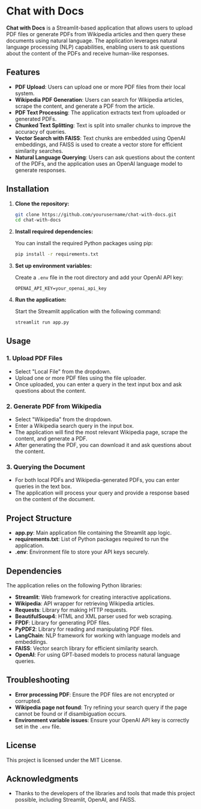 # Chat with Docs

**Chat with Docs** is a Streamlit-based application that allows users to upload PDF files or generate PDFs from Wikipedia articles and then query these documents using natural language. The application leverages natural language processing (NLP) capabilities, enabling users to ask questions about the content of the PDFs and receive human-like responses.

## Features

- **PDF Upload**: Users can upload one or more PDF files from their local system.
- **Wikipedia PDF Generation**: Users can search for Wikipedia articles, scrape the content, and generate a PDF from the article.
- **PDF Text Processing**: The application extracts text from uploaded or generated PDFs.
- **Chunked Text Splitting**: Text is split into smaller chunks to improve the accuracy of queries.
- **Vector Search with FAISS**: Text chunks are embedded using OpenAI embeddings, and FAISS is used to create a vector store for efficient similarity searches.
- **Natural Language Querying**: Users can ask questions about the content of the PDFs, and the application uses an OpenAI language model to generate responses.

## Installation

1. **Clone the repository:**

   ```bash
   git clone https://github.com/yourusername/chat-with-docs.git
   cd chat-with-docs
   ```

2. **Install required dependencies:**

   You can install the required Python packages using pip:

   ```bash
   pip install -r requirements.txt
   ```

3. **Set up environment variables:**

   Create a `.env` file in the root directory and add your OpenAI API key:

   ```env
   OPENAI_API_KEY=your_openai_api_key
   ```

4. **Run the application:**

   Start the Streamlit application with the following command:

   ```bash
   streamlit run app.py
   ```

## Usage

### 1. **Upload PDF Files**

   - Select "Local File" from the dropdown.
   - Upload one or more PDF files using the file uploader.
   - Once uploaded, you can enter a query in the text input box and ask questions about the content.

### 2. **Generate PDF from Wikipedia**

   - Select "Wikipedia" from the dropdown.
   - Enter a Wikipedia search query in the input box.
   - The application will find the most relevant Wikipedia page, scrape the content, and generate a PDF.
   - After generating the PDF, you can download it and ask questions about the content.

### 3. **Querying the Document**

   - For both local PDFs and Wikipedia-generated PDFs, you can enter queries in the text box.
   - The application will process your query and provide a response based on the content of the document.

## Project Structure

- **app.py**: Main application file containing the Streamlit app logic.
- **requirements.txt**: List of Python packages required to run the application.
- **.env**: Environment file to store your API keys securely.

## Dependencies

The application relies on the following Python libraries:

- **Streamlit**: Web framework for creating interactive applications.
- **Wikipedia**: API wrapper for retrieving Wikipedia articles.
- **Requests**: Library for making HTTP requests.
- **BeautifulSoup4**: HTML and XML parser used for web scraping.
- **FPDF**: Library for generating PDF files.
- **PyPDF2**: Library for reading and manipulating PDF files.
- **LangChain**: NLP framework for working with language models and embeddings.
- **FAISS**: Vector search library for efficient similarity search.
- **OpenAI**: For using GPT-based models to process natural language queries.

## Troubleshooting

- **Error processing PDF**: Ensure the PDF files are not encrypted or corrupted.
- **Wikipedia page not found**: Try refining your search query if the page cannot be found or if disambiguation occurs.
- **Environment variable issues**: Ensure your OpenAI API key is correctly set in the `.env` file.

## License

This project is licensed under the MIT License.

## Acknowledgments

- Thanks to the developers of the libraries and tools that made this project possible, including Streamlit, OpenAI, and FAISS.
